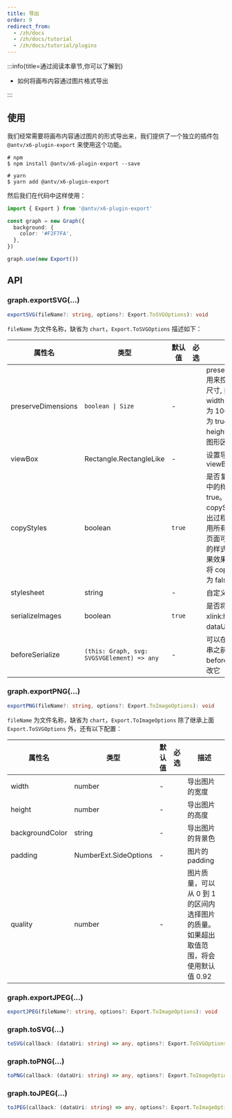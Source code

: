 ```yaml
---
title: 导出
order: 9
redirect_from:
  - /zh/docs
  - /zh/docs/tutorial
  - /zh/docs/tutorial/plugins
---
```


:::info{title=通过阅读本章节,你可以了解到}

- 如何将画布内容通过图片格式导出

:::

## 使用

我们经常需要将画布内容通过图片的形式导出来，我们提供了一个独立的插件包 `@antv/x6-plugin-export` 来使用这个功能。

```shell
# npm
$ npm install @antv/x6-plugin-export --save

# yarn
$ yarn add @antv/x6-plugin-export
```

然后我们在代码中这样使用：

```ts
import { Export } from '@antv/x6-plugin-export'

const graph = new Graph({
  background: {
    color: '#F2F7FA',
  },
})

graph.use(new Export())
```

## API

### graph.exportSVG(...)

```ts
exportSVG(fileName?: string, options?: Export.ToSVGOptions): void
```

`fileName` 为文件名称，缺省为 `chart`，`Export.ToSVGOptions` 描述如下：

| 属性名             | 类型                                       | 默认值 | 必选 | 描述                                                                                                                                                                            |
|--------------------|--------------------------------------------|--------|------|-------------------------------------------------------------------------------------------------------------------------------------------------------------------------------|
| preserveDimensions | `boolean \| Size`                          | -      |      | preserveDimensions 用来控制导出 svg 的尺寸, 如果不设置，width 和 height 默认为 100%；如果设置为 true, width 和 height 会自动计算为图形区域的实际大小                              |
| viewBox            | Rectangle.RectangleLike                    | -      |      | 设置导出 svg 的 viewBox                                                                                                                                                         |
| copyStyles         | boolean                                    | `true` |      | 是否复制外部样式表中的样式，默认是 true。开启 copyStyles 后，在导出过程中因为需要禁用所有样式表，所以页面可能会出现短暂的样式丢失现象。如果效果特别差，可以将 copyStyles 设置为 false |
| stylesheet         | string                                     | -      |      | 自定义样式表                                                                                                                                                                    |
| serializeImages    | boolean                                    | `true` |      | 是否将 image 元素的 xlink:href 链接转化为 dataUri 格式                                                                                                                          |
| beforeSerialize    | `(this: Graph, svg: SVGSVGElement) => any` | -      |      | 可以在导出 svg 字符串之前调用 beforeSerialize 来修改它                                                                                                                          |

### graph.exportPNG(...)

```ts
exportPNG(fileName?: string, options?: Export.ToImageOptions): void
```

`fileName` 为文件名称，缺省为 `chart`，`Export.ToImageOptions` 除了继承上面 `Export.ToSVGOptions` 外，还有以下配置：

| 属性名          | 类型                  | 默认值 | 必选 | 描述                                                                               |
|-----------------|-----------------------|--------|------|----------------------------------------------------------------------------------|
| width           | number                | -      |      | 导出图片的宽度                                                                     |
| height          | number                | -      |      | 导出图片的高度                                                                     |
| backgroundColor | string                | -      |      | 导出图片的背景色                                                                   |
| padding         | NumberExt.SideOptions | -      |      | 图片的 padding                                                                     |
| quality         | number                | -      |      | 图片质量，可以从 0 到 1 的区间内选择图片的质量。如果超出取值范围，将会使用默认值 0.92 |

### graph.exportJPEG(...)

```ts
exportJPEG(fileName?: string, options?: Export.ToImageOptions): void
```

### graph.toSVG(...)

```ts
toSVG(callback: (dataUri: string) => any, options?: Export.ToSVGOptions): void
```

### graph.toPNG(...)

```ts
toPNG(callback: (dataUri: string) => any, options?: Export.ToImageOptions): void
```

### graph.toJPEG(...)

```ts
toJPEG(callback: (dataUri: string) => any, options?: Export.ToImageOptions): void
```
